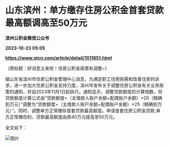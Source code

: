 # 山东滨州：单方缴存住房公积金首套贷款最高额调高至50万元
**滨州公积金微信公众号**

**2023-10-23 05:05**

**https://www.stcn.com/article/detail/1011651.html**

（原标题：好消息又来啦！住房公积金政策有调整~）

据山东省滨州市住房公积金管理中心消息，为满足职工住房刚需和改善住房的诉求，进一步加大住房公积金支持力度，滨州市发布关于调整住房公积金有关业务政策的通知，并自2023年11月1日起执行。通知显示，调整贷款额度的计算倍数，将贷款额度计算公式由“贷款额度=（主借款人账户余额+配偶账户余额）×20（精确到万元）”调整为“贷款额度=（主借款人账户余额+配偶账户余额）×25（精确到万元）”。同时，调整单方正常缴存首套贷款最高额度。申请首套住房公积金贷款,单方正常缴存的，贷款最高额度由原40万元提高至50万元。

全文如下：

![图片](https://mmbiz.qpic.cn/sz_mmbiz_jpg/FunO516XtntzEeFCBYibjFDicoMJh7hIWE1ia9F8mQCNvqbY5xXzPDlCUk67MMKWIZXGPxeJBpZVHrSkvu0ryNYHQ/640?wx_fmt=jpeg&wxfrom=5&wx_lazy=1&wx_co=1)